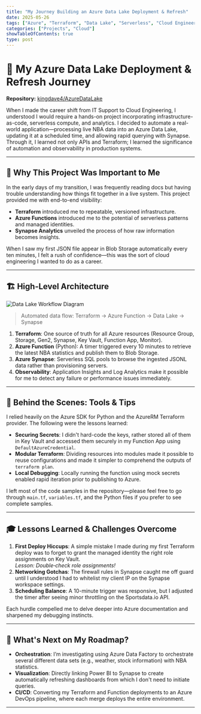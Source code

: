 ```yaml
---
title: "My Journey Building an Azure Data Lake Deployment & Refresh"
date: 2025-05-26
tags: ["Azure", "Terraform", "Data Lake", "Serverless", "Cloud Engineering", "Python", "Synapse"]
categories: ["Projects", "Cloud"]
showTableOfContents: true
type: post
---
```



# 🚀 My Azure Data Lake Deployment & Refresh Journey

**Repository:** [kingdave4/AzureDataLake](https://github.com/kingdave4/AzureDataLake)

When I made the career shift from IT Support to Cloud Engineering, I understood I would require a hands-on project incorporating infrastructure-as-code, serverless compute, and analytics. I decided to automate a real-world application—processing live NBA data into an Azure Data Lake, updating it at a scheduled time, and allowing rapid querying with Synapse. Through it, I learned not only APIs and Terraform; I learned the significance of automation and observability in production systems.

---

## 🌟 Why This Project Was Important to Me

In the early days of my transition, I was frequently reading docs but having trouble understanding how things fit together in a live system. This project provided me with end-to-end visibility:

- **Terraform** introduced me to repeatable, versioned infrastructure.
- **Azure Functions** introduced me to the potential of serverless patterns and managed identities.
- **Synapse Analytics** unveiled the process of how raw information becomes insights.

When I saw my first JSON file appear in Blob Storage automatically every ten minutes, I felt a rush of confidence—this was the sort of cloud engineering I wanted to do as a career.

---

## 🏗️ High-Level Architecture

![Data Lake Workflow Diagram](Datalake_Workflow_Diagram.png)

> Automated data flow: Terraform → Azure Function → Data Lake → Synapse

1. **Terraform**: One source of truth for all Azure resources (Resource Group, Storage, Gen2, Synapse, Key Vault, Function App, Monitor).
2. **Azure Function** (Python): A timer triggered every 10 minutes to retrieve the latest NBA statistics and publish them to Blob Storage.
3. **Azure Synapse**: Serverless SQL pools to browse the ingested JSONL data rather than provisioning servers.
4. **Observability**: Application Insights and Log Analytics make it possible for me to detect any failure or performance issues immediately.

---

## 🔧 Behind the Scenes: Tools & Tips

I relied heavily on the Azure SDK for Python and the AzureRM Terraform provider. The following were the lessons learned:

- **Securing Secrets**: I didn't hard-code the keys, rather stored all of them in Key Vault and accessed them securely in my Function App using `DefaultAzureCredential`.
- **Modular Terraform**: Dividing resources into modules made it possible to reuse configurations and made it simpler to comprehend the outputs of `terraform plan`.
- **Local Debugging**: Locally running the function using mock secrets enabled rapid iteration prior to publishing to Azure.

I left most of the code samples in the repository—please feel free to go through `main.tf`, `variables.tf`, and the Python files if you prefer to see complete samples.

---

## 🎓 Lessons Learned & Challenges Overcome

1. **First Deploy Hiccups**: A simple mistake I made during my first Terraform deploy was to forget to grant the managed identity the right role assignments on Key Vault.  
   _Lesson: Double‑check role assignments!_
2. **Networking Gotchas**: The firewall rules in Synapse caught me off guard until I understood I had to whitelist my client IP on the Synapse workspace settings.
3. **Scheduling Balance**: A 10-minute trigger was responsive, but I adjusted the timer after seeing minor throttling on the Sportsdata.io API.

Each hurdle compelled me to delve deeper into Azure documentation and sharpened my debugging instincts.

---

## 🚀 What's Next on My Roadmap?

- **Orchestration**: I’m investigating using Azure Data Factory to orchestrate several different data sets (e.g., weather, stock information) with NBA statistics.
- **Visualization**: Directly linking Power BI to Synapse to create automatically refreshing dashboards from which I don't need to initiate queries.
- **CI/CD**: Converting my Terraform and Function deployments to an Azure DevOps pipeline, where each merge deploys the entire environment.
---
